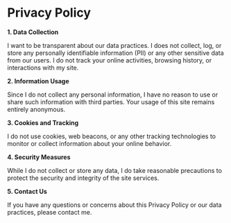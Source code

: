 # Privacy Policy


**1. Data Collection**

I want to be transparent about our data practices. I does not collect, log, or store any personally identifiable information (PII) or any other sensitive data from our users. I do not track your online activities, browsing history, or interactions with my site.

**2. Information Usage**

Since I do not collect any personal information, I have no reason to use or share such information with third parties. Your usage of this site remains entirely anonymous.

**3. Cookies and Tracking**

I do not use cookies, web beacons, or any other tracking technologies to monitor or collect information about your online behavior.

**4. Security Measures**

While I do not collect or store any data, I do take reasonable precautions to protect the security and integrity of the site services. 

**5. Contact Us**

If you have any questions or concerns about this Privacy Policy or our data practices, please contact me.

